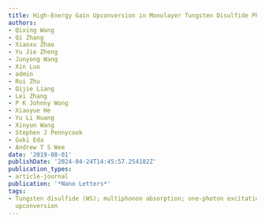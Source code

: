 ```yaml
---
title: High-Energy Gain Upconversion in Monolayer Tungsten Disulfide Photodetectors
authors:
- Qixing Wang
- Qi Zhang
- Xiaoxu Zhao
- Yu Jie Zheng
- Junyong Wang
- Xin Luo
- admin
- Rui Zhu
- Qijie Liang
- Lei Zhang
- P K Johnny Wong
- Xiaoyue He
- Yu Li Huang
- Xinyun Wang
- Stephen J Pennycook
- Goki Eda
- Andrew T S Wee
date: '2019-08-01'
publishDate: '2024-04-24T14:45:57.254182Z'
publication_types:
- article-journal
publication: '*Nano Letters*'
tags:
- Tungsten disulfide (WS); multiphonon absorption; one-photon excitation; photodetectors;
  upconversion
---
```

